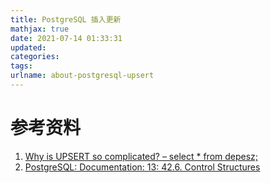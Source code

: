 ```yaml
---
title: PostgreSQL 插入更新
mathjax: true
date: 2021-07-14 01:33:31
updated:
categories:
tags:
urlname: about-postgresql-upsert
---
```




<!-- more -->







# 参考资料

1. [Why is UPSERT so complicated? – select * from depesz;](https://www.depesz.com/2012/06/10/why-is-upsert-so-complicated/)
2. [PostgreSQL: Documentation: 13: 42.6. Control Structures](https://www.postgresql.org/docs/current/plpgsql-control-structures.html#PLPGSQL-UPSERT-EXAMPLE)